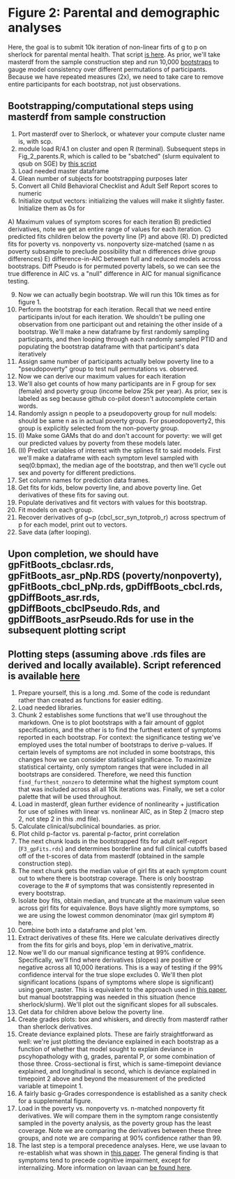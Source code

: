 # Figure 2: Parental and demographic analyses

Here, the goal is to submit 10k iteration of non-linear firts of g to p on sherlock for parental mental health. That script [is here](https://github.com/WilliamsPanLab/gp/blob/master/Slurm/Fig_2_parents.R).
As prior, we'll take masterdf from the sample construction step and run 10,000 [bootstraps](https://en.wikipedia.org/wiki/Bootstrapping_(statistics)) to gauge model consistency over different permutations of participants. Because we have repeated measures (2x), we need to take care to remove entire participants for each bootstrap, not just observations.

## Bootstrapping/computational steps using masterdf from sample construction

1. Port masterdf over to Sherlock, or whatever your compute cluster name is, with scp. 
2. module load R/4.1 on cluster and open R (terminal). Subsequent steps in Fig_2_parents.R, which is called to be "sbatched" (slurm equivalent to qsub on SGE) by [this script](https://github.com/WilliamsPanLab/gp/blob/master/Slurm/sbatch_Fig2_Parents.sh)
4. Load needed master dataframe
5. Glean number of subjects for bootstrapping purposes later
6. Convert all Child Behavioral Checklist and Adult Self Report scores to numeric
7. Initialize output vectors: initializing the values will make it slightly faster. Initialize them as 0s for
   
  A) Maximum values of symptom scores for each iteration
  B) predictied derivatives, note we get an entire range of values for each iteration.
  C) predicted fits children below the poverty line (P) and above (R).
  D) predicted fits for poverty vs. nonpoverty vs. nonpoverty size-matched (same n as poverty subsample to preclude possibility that n differences drive group differences)
  E) difference-in-AIC between full and reduced models across bootstraps. Diff Pseudo is for permuted poverty labels, so we can see the true difference in AIC vs. a "null" difference in AIC for manual significance testing.

9. Now we can actually begin bootstrap. We will run this 10k times as for figure 1.
10. Perform the bootstrap for each iteration. Recall that we need entire participants in/out for each iteration. We shouldn't be pulling one observation from one participant out and retaining the other inside of a bootstrap. We'll make a new dataframe by first randomly sampling participants, and then looping through each randomly sampled PTID and populating the bootstrap dataframe with that participant's data iteratively
11. Assign same number of participants actually below poverty line to a "pseudopoverty" group to test null permutations vs. observed.
12. Now we can derive our maximum values for each iteration
13. We'll also get counts of how many participants are in F group for sex (female) and poverty group (income below 25k per year). As prior, sex is labeled as seg because github co-pilot doesn't autocomplete certain words.
14. Randomly assign n people to a pseudopoverty group for null models: should be same n as in actual poverty group. For psueodopoverty2, this group is explicitly selected from the non-poverty group.
15. (I) Make some GAMs that do and don't account for poverty: we will get our predicted values by poverty from these models later.
16. (II) Predict variables of interest with the splines fit to said models. First we'll make a dataframe with each symptom level sampled with seq(0:bpmax), the median age of the bootstrap, and then we'll cycle out sex and poverty for different predictions.
17. Set column names for prediction data frames.
18. Get fits for kids, below poverty line, and above poverty line. Get derivatives of these fits for saving out.
19. Populate derivatives and fit vectors with values for this bootstrap.
21. Fit models on each group.
22. Recover derivatives of g~p (cbcl_scr_syn_totprob_r) across spectrum of p for each model, print out to vectors.
23. Save data (after looping).

## Upon completion, we should have gpFitBoots_cbclasr.rds, gpFitBoots_asr_pNp.RDS (poverty/nonpoverty), gpFitBoots_cbcl_pNp.rds, gpDiffBoots_cbcl.rds, gpDiffBoots_asr.rds, gpDiffBoots_cbclPseudo.Rds, and gpDiffBoots_asrPseudo.Rds  for use in the subsequent plotting script

## Plotting steps (assuming above .rds files are derived and locally available). Script referenced is available [here](https://github.com/WilliamsPanLab/gp/blob/master/Step3_Fig2/Fig2.md)

1. Prepare yourself, this is a long .md. Some of the code is redundant rather than created as functions for easier editing.
2. Load needed libraries.
3. Chunk 2 establishes some functions that we'll use throughout the markdown. One is to plot bootstraps with a fair amount of ggplot specifications, and the other is to find the furthest extent of symptoms reported in each bootstrap. For context: the significance testing we've employed uses the total number of bootstraps to derive p-values. If certain levels of symptoms are not included in some bootstraps, this changes how we can consider statistical significance. To maximize statistical certainty, only symptom ranges that were included in all bootstraps are considered. Therefore, we need this function `find_furthest_nonzero` to determine what the highest symptom count that was included across all all 10k iterations was. Finally, we set a color palette that will be used throughout.
4. Load in masterdf, glean further evidence of nonlinearity + justification for use of splines with linear vs. nonlinear AIC, as in Step 2 (macro step 2, not step 2 in this .md file).
5. Calculate clinical/subclinical boundaries. as prior.
6. Plot child p-factor vs. parental p-factor, print correlation
7. The next chunk loads in the bootstrapped fits for adult self-report (`F3_gpFits.rds`) and determines borderline and full clinical cutoffs based off of the t-scores of data from masterdf (obtained in the sample construction step).
8. The next chunk gets the median value of girl fits at each symptom count out to where there is bootstrap coverage. There is only boostrap coverage to the # of symptoms that was consistently represented in every bootstrap.
9. Isolate boy fits, obtain median, and truncate at the maximum value seen across girl fits for equivalence. Boys have slightly more symptoms, so we are using the lowest common denominator (max girl symptom #) here.
10. Combine both into a dataframe and plot 'em.
11. Extract derivatives of these fits. Here we calculate derivatives directly from the fits for girls and boys, plop 'em in derivative_matrix.
12. Now we'll do our manual significance testing at 99% confidence. Specifically, we'll find where derivatives (slopes) are positive or negative across all 10,000 iterations. This is a way of testing if the 99% confidence interval for the true slope excludes 0. We'll then plot significant locations (spans of symptoms where slope is significant) using geom_raster. This is equivalent to the approach used in [this paper](https://www.sciencedirect.com/science/article/pii/S1878929320300360), but manual bootstrapping was needed in this situation (hence sherlock/slurm). We'll plot out the significant slopes for all subscales.
13. Get data for children above below the poverty line.
14. Create grades plots: box and whiskers, and directly from masterdf rather than sherlock derivatives.
15. Create deviance explained plots. These are fairly straightforward as well: we're just plotting the deviance explained in each bootstrap as a function of whether that model sought to explain deviance in pscyhopathology with g, grades, parental P, or some combination of those three. Cross-sectional is first, which is same-timepoint deviance explained, and longitudinal is second, which is deviance explained in timepoint 2 above and beyond the measurement of the predicted variable at timepoint 1.
16. A fairly basic g-Grades correspondence is established as a sanity check for a supplemental figure.
17. Load in the poverty vs. nonpoverty vs. n-matched nonpoverty fit derivatives. We will compare them in the symptom range consistently sampled in the poverty analysis, as the poverty group has the least coverage. Note we are comparing the derivatives between these three groups, and note we are comparing at 90% confidence rather than 99.
18. The last step is a temporal precedence analyses. Here, we use lavaan to re-establish what was shown in [this paper](https://pubmed.ncbi.nlm.nih.gov/34332330/). The general finding is that symptoms tend to precede cognitive impairment, except for internalizing. More information on lavaan can [be found here](https://cran.r-project.org/web/packages/lavaan/lavaan.pdf).

